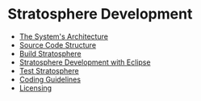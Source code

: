 Stratosphere Development
========================

-   [The System's
    Architecture](systemarchitecture.html "wiki:systemarchitecture")
-   [Source Code
    Structure](sourcecodestructure.html "wiki:sourcecodestructure")
-   [Build
    Stratosphere](buildthesystem.html "wiki:buildthesystem")
-   [Stratosphere Development with
    Eclipse](eclipseimport.html "wiki:eclipseimport")
-   [Test
    Stratosphere](testthesystem.html "wiki:testthesystem")
-   [Coding
    Guidelines](codingguidelines.html "wiki:codingguidelines")
-   [Licensing](licensing.html "wiki:licensing")

